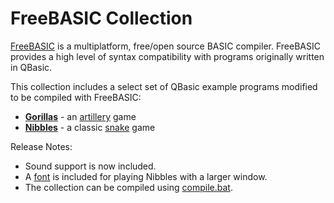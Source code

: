 # FreeBASIC Collection

[FreeBASIC](https://www.freebasic.net/) is a multiplatform, free/open source BASIC compiler.
FreeBASIC provides a high level of syntax compatibility with programs originally written in QBasic.

This collection includes a select set of QBasic example programs modified to be compiled with FreeBASIC:

* [**Gorillas**](GORILLA.BAS) - an [artillery](https://en.wikipedia.org/wiki/Artillery_game) game
* [**Nibbles**](NIBBLES.BAS) - a classic [snake](https://en.wikipedia.org/wiki/Snake_(video_game_genre)) game

Release Notes:

* Sound support is now included.
* A [font](Nibbles.fon) is included for playing Nibbles with a larger window.
* The collection can be compiled using [compile.bat](compile.bat).
